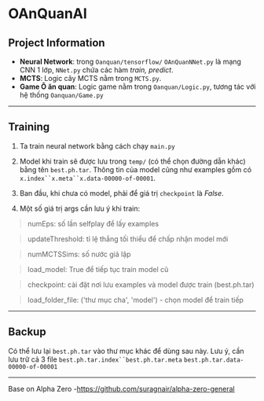 # OAnQuanAI

## Project Information

- **Neural Network**: trong `Oanquan/tensorflow/` `OAnQuanNNet.py` là mạng CNN 1 lớp, `NNet.py` chứa các hàm *train, predict*.
- **MCTS**: Logic cây MCTS nằm trong `MCTS.py`.
- **Game Ô ăn quan**: Logic game nằm trong `Oanquan/Logic.py`, tương tác với hệ thống `Oanquan/Game.py`
----
## Training

1. Ta train neural network bằng cách chạy `main.py`

1. Model khi train sẽ được lưu trong `temp/` (có thể chọn đường dẫn khác) bằng tên `best.ph.tar`. Thông tin của model cũng như examples gồm có `x.index``x.meta``x.data-00000-of-00001`.
1. Ban đầu, khi chưa có model, phải để giá trị `checkpoint` là *False*.

1. Một số giá trị args cần lưu ý khi train:

>numEps: số lần selfplay để lấy examples

>updateThreshold: tỉ lệ thắng tối thiểu để chấp nhận model mới

>numMCTSSims: số nước giả lập

>load_model: True để tiếp tục train model cũ

>checkpoint: cài đặt nơi lưu examples và model được train (best.ph.tar)

>load\_folder\_file: ('thư mục cha', 'model') - chọn model để train tiếp


----
## Backup

 Có thể lưu lại `best.ph.tar` vào thư mục khác để dùng sau này.
 Lưu ý, cần lưu trữ cả 3 file 
`best.ph.tar.index``best.ph.tar.meta`
`best.ph.tar.data-00000-of-00001`

----
Base on Alpha Zero -https://github.com/suragnair/alpha-zero-general
